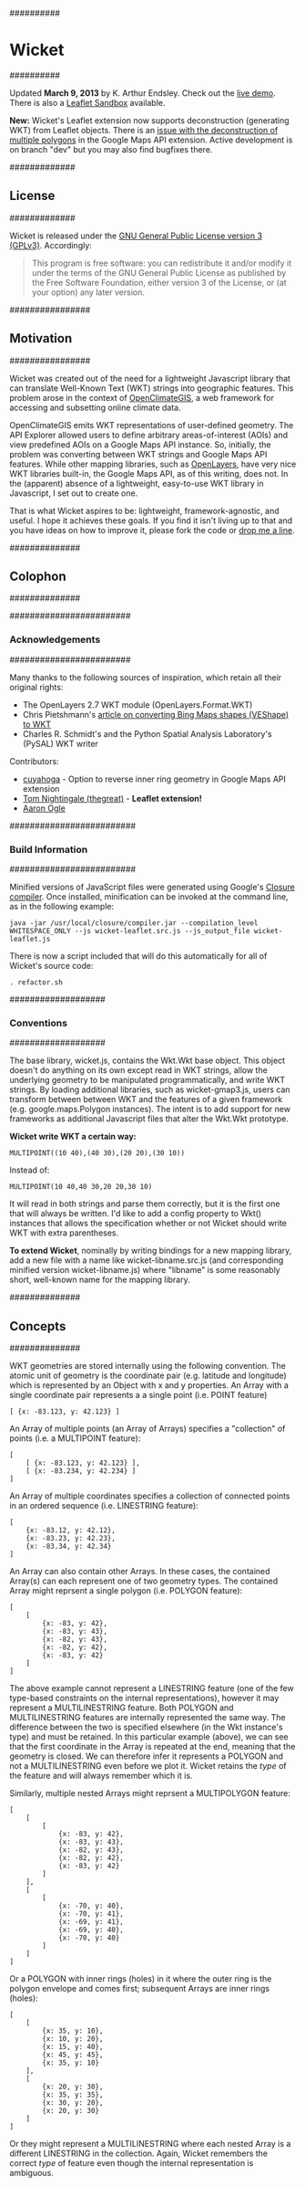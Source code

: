 ##########
# Wicket #
##########

Updated **March 9, 2013** by K. Arthur Endsley. Check out the [live demo](http://geojam.net/static/wicket/doc/). There is also a [Leaflet Sandbox](http://geojam.net/static/wicket/doc/leaflet.html) available.

**New:** Wicket's Leaflet extension now supports deconstruction (generating WKT) from Leaflet objects. There is an [issue with the deconstruction of multiple polygons](https://github.com/arthur-e/Wicket/issues/16) in the Google Maps API extension. Active development is on branch "dev" but you may also find bugfixes there.

#############
## License ##
#############

Wicket is released under the [GNU General Public License version 3 (GPLv3)](http://www.gnu.org/licenses/gpl.html).
Accordingly:

> This program is free software: you can redistribute it and/or modify
> it under the terms of the GNU General Public License as published by
> the Free Software Foundation, either version 3 of the License, or
> (at your option) any later version.

################
## Motivation ##
################

Wicket was created out of the need for a lightweight Javascript library that can translate Well-Known Text (WKT) strings into geographic features.
This problem arose in the context of [OpenClimateGIS](https://github.com/arthur-e/OpenClimateGIS), a web framework for accessing and subsetting online climate data.

OpenClimateGIS emits WKT representations of user-defined geometry.
The API Explorer allowed users to define arbitrary areas-of-interest (AOIs) and view predefined AOIs on a Google Maps API instance.
So, initially, the problem was converting between WKT strings and Google Maps API features.
While other mapping libraries, such as [OpenLayers](http://www.openlayers.org), have very nice WKT libraries built-in, the Google Maps API, as of this writing, does not.
In the (apparent) absence of a lightweight, easy-to-use WKT library in Javascript, I set out to create one.

That is what Wicket aspires to be: lightweight, framework-agnostic, and useful.
I hope it achieves these goals.
If you find it isn't living up to that and you have ideas on how to improve it, please fork the code or [drop me a line](mailto:kaendsle@mtu.edu).

##############
## Colophon ##
##############

########################
### Acknowledgements ###
########################

Many thanks to the following sources of inspiration, which retain all their original rights:

* The OpenLayers 2.7 WKT module (OpenLayers.Format.WKT)
* Chris Pietshmann's [article on converting Bing Maps shapes (VEShape) to WKT](http://pietschsoft.com/post/2009/04/04/Virtual-Earth-Shapes-%28VEShape%29-to-WKT-%28Well-Known-Text%29-and-Back-using-JavaScript.aspx)
* Charles R. Schmidt's and the Python Spatial Analysis Laboratory's (PySAL) WKT writer

Contributors:
* [cuyahoga](https://github.com/cuyahoga) - Option to reverse inner ring geometry in Google Maps API extension
* [Tom Nightingale (thegreat)](https://github.com/thegreat) - **Leaflet extension!**
* [Aaron Ogle](https://github.com/atogle)

#########################
### Build Information ###
#########################

Minified versions of JavaScript files were generated using Google's [Closure compiler](https://developers.google.com/closure/compiler/docs/gettingstarted_app).
Once installed, minification can be invoked at the command line, as in the following example:

    java -jar /usr/local/closure/compiler.jar --compilation_level WHITESPACE_ONLY --js wicket-leaflet.src.js --js_output_file wicket-leaflet.js 

There is now a script included that will do this automatically for all of Wicket's source code:

    . refactor.sh

###################
### Conventions ###
###################

The base library, wicket.js, contains the Wkt.Wkt base object.
This object doesn't do anything on its own except read in WKT strings, allow the underlying geometry to be manipulated programmatically, and write WKT strings.
By loading additional libraries, such as wicket-gmap3.js, users can transform between between WKT and the features of a given framework (e.g. google.maps.Polygon instances). 
The intent is to add support for new frameworks as additional Javascript files that alter the Wkt.Wkt prototype.

**Wicket write WKT a certain way:**

    MULTIPOINT((10 40),(40 30),(20 20),(30 10))

Instead of:

    MULTIPOINT(10 40,40 30,20 20,30 10)

It will read in both strings and parse them correctly, but it is the first one that will always be written.
I'd like to add a config property to Wkt() instances that allows the specification whether or not Wicket should write WKT with extra parentheses.

**To extend Wicket**, nominally by writing bindings for a new mapping library, add a new file with a name like wicket-libname.src.js (and corresponding minified version wicket-libname.js) where "libname" is some reasonably short, well-known name for the mapping library.

##############
## Concepts ##
##############

WKT geometries are stored internally using the following convention. The atomic unit of geometry is the coordinate pair (e.g. latitude and longitude) which is represented by an Object with x and y properties. An Array with a single coordinate pair represents a a single point (i.e. POINT feature)

    [ {x: -83.123, y: 42.123} ]

An Array of multiple points (an Array of Arrays) specifies a "collection" of points (i.e. a MULTIPOINT feature):

    [
        [ {x: -83.123, y: 42.123} ],
        [ {x: -83.234, y: 42.234} ]
    ]

An Array of multiple coordinates specifies a collection of connected points in an ordered sequence (i.e. LINESTRING feature):

    [
        {x: -83.12, y: 42.12},
        {x: -83.23, y: 42.23},
        {x: -83.34, y: 42.34}
    ]

An Array can also contain other Arrays. In these cases, the contained Array(s) can each represent one of two geometry types.
The contained Array might reprsent a single polygon (i.e. POLYGON feature):

    [
        [
            {x: -83, y: 42},
            {x: -83, y: 43},
            {x: -82, y: 43},
            {x: -82, y: 42},
            {x: -83, y: 42}
        ]
    ]

The above example cannot represent a LINESTRING feature (one of the few type-based constraints on the internal representations), however it may represent a MULTILINESTRING feature. Both POLYGON and MULTILINESTRING features are internally represented the same way. The difference between the two is specified elsewhere (in the Wkt instance's type) and must be retained. In this particular example (above), we can see that the first coordinate in the Array is repeated at the end, meaning that the geometry is closed. We can therefore infer it represents a POLYGON and not a MULTILINESTRING even before we plot it. Wicket retains the *type* of the feature and will always remember which it is.

Similarly, multiple nested Arrays might reprsent a MULTIPOLYGON feature:

    [ 
        [
            [
                {x: -83, y: 42},
                {x: -83, y: 43},
                {x: -82, y: 43},
                {x: -82, y: 42},
                {x: -83, y: 42}
            ]
        ],
        [ 
            [
                {x: -70, y: 40},
                {x: -70, y: 41},
                {x: -69, y: 41},
                {x: -69, y: 40},
                {x: -70, y: 40}
            ]
        ]
    ]

Or a POLYGON with inner rings (holes) in it where the outer ring is the polygon envelope and comes first; subsequent Arrays are inner rings (holes):

    [ 
        [
            {x: 35, y: 10},
            {x: 10, y: 20},
            {x: 15, y: 40},
            {x: 45, y: 45},
            {x: 35, y: 10}
        ],
        [
            {x: 20, y: 30},
            {x: 35, y: 35},
            {x: 30, y: 20},
            {x: 20, y: 30}
        ]
    ]

Or they might represent a MULTILINESTRING where each nested Array is a different LINESTRING in the collection. Again, Wicket remembers the correct *type* of feature even though the internal representation is ambiguous.
